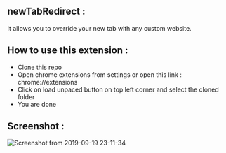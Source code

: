 ## newTabRedirect :
It allows you to override your new tab with any custom website.

## How to use this extension :
* Clone this repo
* Open chrome extensions from settings or open this link : chrome://extensions
* Click on load unpaced button on top left corner and select the cloned folder
* You are done

## Screenshot :
![Screenshot from 2019-09-19 23-11-34](https://user-images.githubusercontent.com/19255785/65267670-214cb100-db33-11e9-89dc-11aa832e15a5.png)
